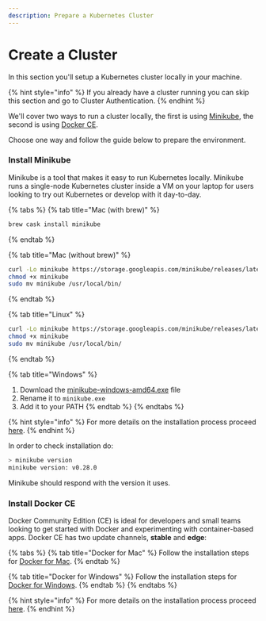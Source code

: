 ```yaml
---
description: Prepare a Kubernetes Cluster
---
```


# Create a Cluster

In this section you'll setup a Kubernetes cluster locally in your machine.

{% hint style="info" %}
If you already have a cluster running  you can skip this section and go to Cluster Authentication.
{% endhint %}

We'll cover two ways to run a cluster locally, the first is using [Minikube](https://github.com/kubernetes/minikube/), the second is using [Docker CE](https://docs.docker.com/install/).

Choose one way and follow the guide below to prepare the environment.

### Install Minikube

Minikube is a tool that makes it easy to run Kubernetes locally. Minikube runs a single-node Kubernetes cluster inside a VM on your laptop for users looking to try out Kubernetes or develop with it day-to-day.



{% tabs %}
{% tab title="Mac \(with brew\)" %}
```bash
brew cask install minikube
```
{% endtab %}

{% tab title="Mac \(without brew\)" %}
```bash
curl -Lo minikube https://storage.googleapis.com/minikube/releases/latest/minikube-darwin-amd64
chmod +x minikube
sudo mv minikube /usr/local/bin/
```
{% endtab %}

{% tab title="Linux" %}
```bash
curl -Lo minikube https://storage.googleapis.com/minikube/releases/latest/minikube-linux-amd64
chmod +x minikube
sudo mv minikube /usr/local/bin/
```
{% endtab %}

{% tab title="Windows" %}
1. Download the [minikube-windows-amd64.exe](https://storage.googleapis.com/minikube/releases/latest/minikube-windows-amd64.exe) file
2. Rename it to `minikube.exe`
3. Add it to your PATH
{% endtab %}
{% endtabs %}

{% hint style="info" %}
For more details on the installation process proceed [here](https://github.com/kubernetes/minikube/).
{% endhint %}

In order to check installation do:

```bash
> minikube version
minikube version: v0.28.0
```

Minikube should respond with the version it uses.

### Install Docker CE

Docker Community Edition \(CE\) is ideal for developers and small teams looking to get started with Docker and experimenting with container-based apps. Docker CE has two update channels, **stable** and **edge**:  


{% tabs %}
{% tab title="Docker for Mac" %}
Follow the installation steps for [Docker for Mac](https://docs.docker.com/docker-for-mac/install/).
{% endtab %}

{% tab title="Docker for Windows" %}
Follow the installation steps for [Docker for Windows](https://docs.docker.com/docker-for-windows/install/).
{% endtab %}
{% endtabs %}

{% hint style="info" %}
For more details on the installation process proceed [here](https://docs.docker.com/install/).
{% endhint %}

